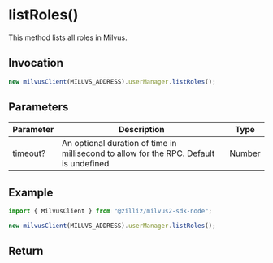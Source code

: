 # listRoles()

This method lists all roles in Milvus.

## Invocation

```javascript
new milvusClient(MILUVS_ADDRESS).userManager.listRoles();
```

## Parameters

| Parameter | Description                                                                            | Type   |  
| --------- | -------------------------------------------------------------------------------------- | ------ | 
| timeout?  | An optional duration of time in millisecond to allow for the RPC. Default is undefined | Number |

## Example

```javascript
import { MilvusClient } from "@zilliz/milvus2-sdk-node";

new milvusClient(MILUVS_ADDRESS).userManager.listRoles();
```

## Return
